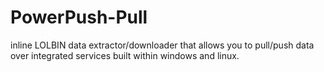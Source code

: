 # PowerPush-Pull
inline LOLBIN data extractor/downloader that allows you to pull/push data over integrated services built within windows and linux.
